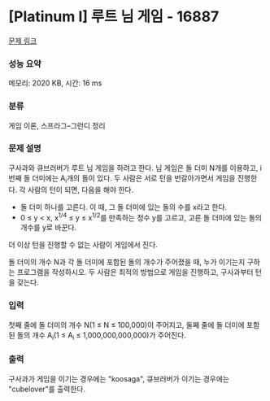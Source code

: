 # [Platinum I] 루트 님 게임 - 16887 

[문제 링크](https://www.acmicpc.net/problem/16887) 

### 성능 요약

메모리: 2020 KB, 시간: 16 ms

### 분류

게임 이론, 스프라그–그런디 정리

### 문제 설명

<p>구사과와 큐브러버가 루트 님 게임을 하려고 한다. 님 게임은 돌 더미 N개를 이용하고, i번째 돌 더미에는 A<sub>i</sub>개의 돌이 있다. 두 사람은 서로 턴을 번갈아가면서 게임을 진행한다. 각 사람의 턴이 되면, 다음을 해야 한다.</p>

<ul>
	<li>돌 더미 하나를 고른다. 이 때, 그 돌 더미에 있는 돌의 수를 x라고 한다.</li>
	<li>0 ≤ y < x, x<sup>1/4</sup> ≤ y ≤ x<sup>1/2</sup>를 만족하는 정수 y를 고르고, 고른 돌 더미에 있는 돌의 개수를 y로 바꾼다.</li>
</ul>

<p>더 이상 턴을 진행할 수 없는 사람이 게임에서 진다.</p>

<p>돌 더미의 개수 N과 각 돌 더미에 포함된 돌의 개수가 주어졌을 때, 누가 이기는지 구하는 프로그램을 작성하시오. 두 사람은 최적의 방법으로 게임을 진행하고, 구사과부터 턴을 갖는다.</p>

### 입력 

 <p>첫째 줄에 돌 더미의 개수 N(1 ≤ N ≤ 100,000)이 주어지고, 둘째 줄에 돌 더미에 포함된 돌의 개수 A<sub>i</sub>(1 ≤ A<sub>i</sub> ≤ 1,000,000,000,000)가 주어진다.</p>

### 출력 

 <p>구사과가 게임을 이기는 경우에는 "koosaga", 큐브러버가 이기는 경우에는 "cubelover"를 출력한다.</p>

